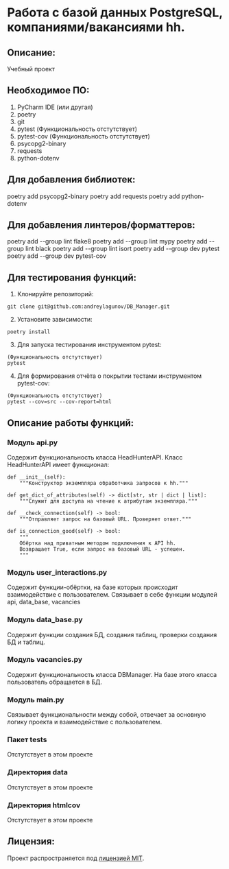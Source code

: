 # Работа с базой данных PostgreSQL, компаниями/вакансиями hh.


## Описание:

Учебный проект


## Необходимое ПО:

1. PyCharm IDE (или другая)
2. poetry
3. git
4. pytest (Функциональность отстутствует)
5. pytest-cov (Функциональность отстутствует)
6. psycopg2-binary
7. requests
8. python-dotenv

## Для добавления библиотек:
poetry add psycopg2-binary
poetry add requests
poetry add python-dotenv

## Для добавления линтеров/форматтеров:

poetry add --group lint flake8
poetry add --group lint mypy
poetry add --group lint black
poetry add --group lint isort
poetry add --group dev pytest
poetry add --group dev pytest-cov


## Для тестирования функций:

1. Клонируйте репозиторий:
```
git clone git@github.com:andreylagunov/DB_Manager.git
```

2. Установите зависимости:

```
poetry install 
```

3. Для запуска тестирования инструментом pytest:

```
(Функциональность отстутствует)
pytest
```

4. Для формирования отчёта о покрытии тестами инструментом pytest-cov:

```
(Функциональность отстутствует)
pytest --cov=src --cov-report=html
```


## Описание работы функций:

### Модуль **api.py**
Содержит функциональность класса HeadHunterAPI.
Класс HeadHunterAPI имеет функционал:
```
def __init__(self):
    """Конструктор экземпляра обработчика запросов к hh."""
    
def get_dict_of_attributes(self) -> dict[str, str | dict | list]:
    """Служит для доступа на чтение к атрибутам экземпляра."""
    
def __check_connection(self) -> bool:
    """Отправляет запрос на базовый URL. Проверяет ответ."""
    
def is_connection_good(self) -> bool:
    """
    Обёртка над приватным методом подключения к API hh.
    Возвращает True, если запрос на базовый URL - успешен.
    """
```

### Модуль **user_interactions.py**
Содержит функции-обёртки, на базе которых происходит взаимодействие с пользователем.
Связывает в себе функции модулей api, data_base, vacancies


### Модуль **data_base.py**
Содержит функции создания БД, создания таблиц, проверки создания БД и таблиц.


### Модуль **vacancies.py**
Содержит функциональность класса DBManager. На базе этого класса пользователь обращается в БД.


### Модуль **main.py**
Связывает функциональности между собой,
отвечает за основную логику проекта и взаимодействие с пользователем.


### Пакет **tests**
Отстутствует в этом проекте

### Директория **data**
Отстутствует в этом проекте

### Директория **htmlcov**
Отстутствует в этом проекте

## Лицензия:

Проект распространяется под [лицензией MIT](LICENSE).
